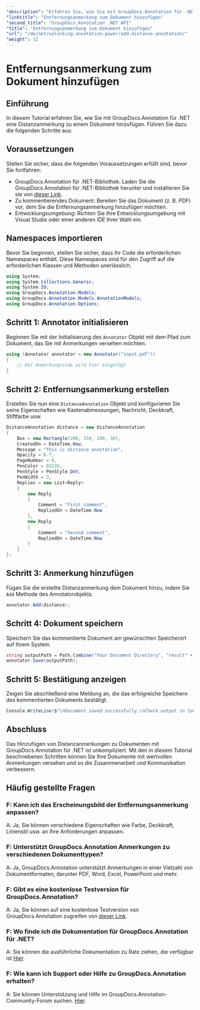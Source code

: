 ```yaml
---
"description": "Erfahren Sie, wie Sie mit GroupDocs.Annotation für .NET Distanzanmerkungen zu Dokumenten hinzufügen. Verbessern Sie mühelos die Zusammenarbeit und Kommunikation."
"linktitle": "Entfernungsanmerkung zum Dokument hinzufügen"
"second_title": "GroupDocs.Annotation .NET API"
"title": "Entfernungsanmerkung zum Dokument hinzufügen"
"url": "/de/net/unlocking-annotation-power/add-distance-annotation/"
"weight": 12
---
```


# Entfernungsanmerkung zum Dokument hinzufügen

## Einführung
In diesem Tutorial erfahren Sie, wie Sie mit GroupDocs.Annotation für .NET eine Distanzanmerkung zu einem Dokument hinzufügen. Führen Sie dazu die folgenden Schritte aus:
## Voraussetzungen

Stellen Sie sicher, dass die folgenden Voraussetzungen erfüllt sind, bevor Sie fortfahren:

- GroupDocs.Annotation für .NET-Bibliothek: Laden Sie die GroupDocs.Annotation für .NET-Bibliothek herunter und installieren Sie sie von [dieser Link](https://releases.groupdocs.com/annotation/net/).
- Zu kommentierendes Dokument: Bereiten Sie das Dokument (z. B. PDF) vor, dem Sie die Entfernungsanmerkung hinzufügen möchten.
- Entwicklungsumgebung: Richten Sie Ihre Entwicklungsumgebung mit Visual Studio oder einer anderen IDE Ihrer Wahl ein.

## Namespaces importieren

Bevor Sie beginnen, stellen Sie sicher, dass Ihr Code die erforderlichen Namespaces enthält. Diese Namespaces sind für den Zugriff auf die erforderlichen Klassen und Methoden unerlässlich.

```csharp
using System;
using System.Collections.Generic;
using System.IO;
using GroupDocs.Annotation.Models;
using GroupDocs.Annotation.Models.AnnotationModels;
using GroupDocs.Annotation.Options;
```


## Schritt 1: Annotator initialisieren

Beginnen Sie mit der Initialisierung des `Annotator` Objekt mit dem Pfad zum Dokument, das Sie mit Anmerkungen versehen möchten.

```csharp
using (Annotator annotator = new Annotator("input.pdf"))
{
    // Der Anmerkungscode wird hier eingefügt
}
```

## Schritt 2: Entfernungsanmerkung erstellen

Erstellen Sie nun eine `DistanceAnnotation` Objekt und konfigurieren Sie seine Eigenschaften wie Kastenabmessungen, Nachricht, Deckkraft, Stiftfarbe usw.

```csharp
DistanceAnnotation distance = new DistanceAnnotation
{
    Box = new Rectangle(200, 150, 200, 30),
    CreatedOn = DateTime.Now,
    Message = "This is distance annotation",
    Opacity = 0.7,
    PageNumber = 0,
    PenColor = 65535,
    PenStyle = PenStyle.Dot,
    PenWidth = 3,
    Replies = new List<Reply>
    {
        new Reply
        {
            Comment = "First comment",
            RepliedOn = DateTime.Now
        },
        new Reply
        {
            Comment = "Second comment",
            RepliedOn = DateTime.Now
        }
    }
};
```

## Schritt 3: Anmerkung hinzufügen

Fügen Sie die erstellte Distanzanmerkung dem Dokument hinzu, indem Sie `Add` Methode des Annotatorobjekts.

```csharp
annotator.Add(distance);
```

## Schritt 4: Dokument speichern

Speichern Sie das kommentierte Dokument am gewünschten Speicherort auf Ihrem System.

```csharp
string outputPath = Path.Combine("Your Document Directory", "result" + Path.GetExtension("input.pdf"));
annotator.Save(outputPath);
```

## Schritt 5: Bestätigung anzeigen

Zeigen Sie abschließend eine Meldung an, die das erfolgreiche Speichern des kommentierten Dokuments bestätigt.

```csharp
Console.WriteLine($"\nDocument saved successfully.\nCheck output in {outputPath}.");
```

## Abschluss

Das Hinzufügen von Distanzanmerkungen zu Dokumenten mit GroupDocs.Annotation für .NET ist unkompliziert. Mit den in diesem Tutorial beschriebenen Schritten können Sie Ihre Dokumente mit wertvollen Anmerkungen versehen und so die Zusammenarbeit und Kommunikation verbessern.

## Häufig gestellte Fragen

### F: Kann ich das Erscheinungsbild der Entfernungsanmerkung anpassen?

A: Ja, Sie können verschiedene Eigenschaften wie Farbe, Deckkraft, Linienstil usw. an Ihre Anforderungen anpassen.

### F: Unterstützt GroupDocs.Annotation Anmerkungen zu verschiedenen Dokumenttypen?

A: Ja, GroupDocs.Annotation unterstützt Anmerkungen in einer Vielzahl von Dokumentformaten, darunter PDF, Word, Excel, PowerPoint und mehr.

### F: Gibt es eine kostenlose Testversion für GroupDocs.Annotation?

A: Ja, Sie können auf eine kostenlose Testversion von GroupDocs.Annotation zugreifen von [dieser Link](https://releases.groupdocs.com/).

### F: Wo finde ich die Dokumentation für GroupDocs.Annotation für .NET?

A: Sie können die ausführliche Dokumentation zu Rate ziehen, die verfügbar ist [Hier](https://tutorials.groupdocs.com/annotation/net/).

### F: Wie kann ich Support oder Hilfe zu GroupDocs.Annotation erhalten?

A: Sie können Unterstützung und Hilfe im GroupDocs.Annotation-Community-Forum suchen. [Hier](https://forum.groupdocs.com/c/annotation/10).
